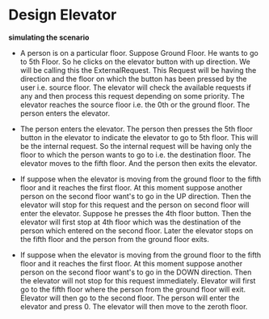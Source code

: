 # Design Elevator

**simulating the scenario**

- A person is on a particular floor. Suppose Ground Floor. He wants to go to 5th Floor.
So he clicks on the elevator button with up direction. We will be calling this the ExternalRequest.
This Request will be having the direction and the floor on which the button has been pressed by the user i.e. source floor.
The elevator will check the available requests if any and then process this request depending on some priority.
The elevator reaches the source floor i.e. the 0th or the ground floor. The person enters the elevator.

- The person enters the elevator. The person then presses the 5th floor button in the elevator to indicate the elevator to go to 5th floor.
This will be the internal request. So the internal request will be having only the floor to which the person wants to go to i.e.
the destination floor. The elevator moves to the fifth floor. And the person then exits the elevator.

- If suppose when the elevator is moving from the ground floor to the fifth floor and it reaches the first floor.
At this moment suppose another person on the second floor want's to go in the UP direction.
Then the elevator will stop for this request and the person on second floor will enter the elevator.
Suppose he presses the 4th floor button. Then the elevator will first stop at 4th floor which was the destination of the person
which entered on the second floor. Later the elevator stops on the fifth floor and the person from the ground floor exits.

- If suppose when the elevator is moving from the ground floor to the fifth floor and it reaches the first floor.
At this moment suppose another person on the second floor want's to go in the DOWN direction.
Then the elevator will not stop for this request immediately. Elevator will first go to the fifth floor where the person
from the ground floor will exit. Elevator will then go to the second floor. The person will enter the elevator and press 0.
The elevator will then move to the zeroth floor.

